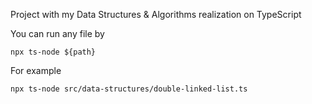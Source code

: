 Project with my Data Structures & Algorithms realization on TypeScript

You can run any file by

`npx ts-node ${path}`

For example 

`npx ts-node src/data-structures/double-linked-list.ts`